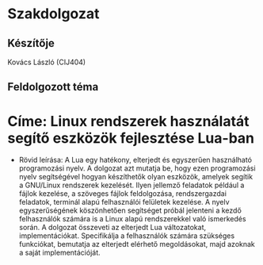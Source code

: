 # Szakdolgozat

## Készítője
Kovács László (CIJ404)

## Feldolgozott téma
# Címe: Linux rendszerek használatát segítő eszközök fejlesztése Lua-ban

- Rövid leírása: 
A Lua egy hatékony, elterjedt és egyszerűen használható programozási nyelv. A dolgozat azt mutatja be, hogy ezen programozási nyelv segítségével hogyan készíthetők olyan eszközök, amelyek segítik a GNU/Linux rendszerek kezelését. Ilyen jellemző feladatok például a fájlok kezelése, a szöveges fájlok feldolgozása, rendszergazdai feladatok, terminál alapú felhasználói felületek kezelése. A nyelv egyszerűségének köszönhetően segítséget próbál jelenteni a kezdő felhasználók számára is a Linux alapú rendszerekkel való ismerkedés során. A dolgozat összeveti az elterjedt Lua változatokat, implementációkat. Specifikálja a felhasználók számára szükséges funkciókat, bemutatja az elterjedt elérhető megoldásokat, majd azoknak a saját implementációját.
